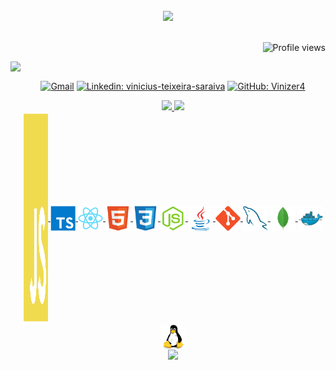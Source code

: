 <br>
<div align="center" padding="5em"> 
<img src="https://readme-typing-svg.herokuapp.com/?color=00bfbf&size=35&center=true&vCenter=true&width=1000&lines=HELLO,+MY+NAME+is+Vinicius+Teixeira+Saraiva;I'm++JavaScript+Developer;I+from+Brasil,+GO;I+study+Certified+Tech+Developer+at+Digital+House;I+study+Ignite+Rocketseat;Be+Welcome!+:%29">
<div>

<br>

<p align="right">  <img src="https://komarev.com/ghpvc/?username=vinizer4&color=green" alt="Profile views" /> </p>

<img align="left" height="550em" src="https://raw.githubusercontent.com/gist/vinizer4/52391cb644a9e12c791d91129508aeec/raw/c2de309dd4eb151ddb41e6b32f818d4dd0aa4259/githubcard.svg"/>

<br>

<div>
  <div align="center"> 

  [![Gmail](https://img.shields.io/twitter/url?label=email&logo=gmail&style=social&url=http%3A%2F%2Fmailto%3Astephanyn7%40gmail.com)](mailto:vinicius.ts.online@gmail.com)
  [![Linkedin: vinicius-teixeira-saraiva](https://img.shields.io/badge/-Vinicius-blue?style=flat-square&logo=Linkedin&logoColor=white&link=https://www.linkedin.com/in/vinicius-teixeira-saraiva/)](https://www.linkedin.com/in/vinicius-teixeira-saraiva/)
  [![GitHub: Vinizer4](https://img.shields.io/github/followers/vinizer4?label=follow&style=social)](https://github.com/vinizer4)
  </div>


  <div align="center">
    <a href="https://github.com/vinizer4">
    <img height="200em" src="https://github-readme-stats.vercel.app/api?username=vinizer4&show_icons=true&theme=gotham&include_all_commits=true&count_private=true"/>
    <img height="200em" src="https://github-readme-stats.vercel.app/api/top-langs/?username=vinizer4&layout=compact&langs_count=7&theme=gotham"/>
    <br>
      <img align="center" alt="" height="340" width="40" src="https://raw.githubusercontent.com/devicons/devicon/master/icons/javascript/javascript-plain.svg">
      <img align="center" alt="" height="40" width="40" src="https://raw.githubusercontent.com/devicons/devicon/master/icons/typescript/typescript-plain.svg">
      <img align="center" alt="" height="40" width="40" src="https://raw.githubusercontent.com/devicons/devicon/master/icons/react/react-original.svg">
      <img align="center" alt="" height="40" width="40" src="https://raw.githubusercontent.com/devicons/devicon/master/icons/html5/html5-original.svg">
      <img align="center" alt="" height="40" width="40" src="https://raw.githubusercontent.com/devicons/devicon/master/icons/css3/css3-original.svg">
      <img align="center" alt="" height="40" width="40" src="https://raw.githubusercontent.com/devicons/devicon/master/icons/nodejs/nodejs-original.svg">
      <img align="center" alt="" height="40" width="40" src="https://raw.githubusercontent.com/devicons/devicon/master/icons/java/java-original.svg">
      <img align="center" alt="" height="40" width="40" src="https://raw.githubusercontent.com/devicons/devicon/master/icons/git/git-original.svg">
      <img align="center" alt="" height="40" width="40" src="https://raw.githubusercontent.com/devicons/devicon/master/icons/mysql/mysql-original.svg">
      <img align="center" alt="" height="40" width="40" src="https://raw.githubusercontent.com/devicons/devicon/master/icons/mongodb/mongodb-original.svg">
      <img align="center" alt="" height="40" width="40" src="https://raw.githubusercontent.com/devicons/devicon/master/icons/docker/docker-original.svg">
      <img align="center" alt="" height="40" width="40" src="https://raw.githubusercontent.com/devicons/devicon/master/icons/linux/linux-original.svg">
    </div>
    <img height="300em" src="https://activity-graph.herokuapp.com/graph?username=vinizer4&theme=gotham&hide_border=true&area=true"/>
   
  </div>
  
</div>